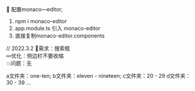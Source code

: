 
🍉 配置monaco—editor;

  1. npm i monaco-editor 
  2. app.module.ts 引入 monaco-editor 
  3. 直接复制monaco-editor.components 
  

// 2022.3.2 
  💬需求：搜索框    
  💤优化：侧边栏不要收缩     
  💥问题：无 


a文件夹：one-ten;
b文件夹：eleven - nineteen;
c文件夹：20 - 29 
d文件夹：30 - 39 
...
